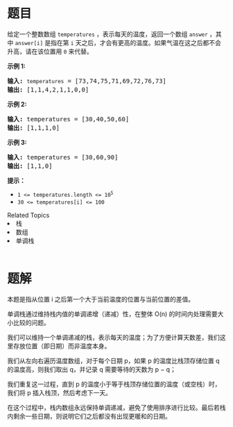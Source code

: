 # 题目

<p>给定一个整数数组 <code>temperatures</code> ，表示每天的温度，返回一个数组 <code>answer</code> ，其中 <code>answer[i]</code>&nbsp;是指在第 <code>i</code> 天之后，<span style="font-size:10.5pt"><span style="font-family:Calibri"><span style="font-size:10.5000pt"><span style="font-family:宋体"><font face="宋体">才会有更高的温度</font></span></span></span></span>。如果气温在这之后都不会升高，请在该位置用 <code>0</code> 来代替。</p>

<p><strong>示例 1:</strong></p>

<pre>
<strong>输入:</strong> <code>temperatures</code> = [73,74,75,71,69,72,76,73]
<strong>输出:</strong> [1,1,4,2,1,1,0,0]
</pre>

<p><strong>示例 2:</strong></p>

<pre>
<strong>输入:</strong> temperatures = [30,40,50,60]
<strong>输出:</strong> [1,1,1,0]
</pre>

<p><strong>示例 3:</strong></p>

<pre>
<strong>输入:</strong> temperatures = [30,60,90]
<strong>输出: </strong>[1,1,0]</pre>

<p><strong>提示：</strong></p>

<ul>
	<li><code>1 &lt;= temperatures.length &lt;= 10<sup>5</sup></code></li>
	<li><code>30 &lt;= temperatures[i] &lt;= 100</code></li>
</ul>
<div><div>Related Topics</div><div><li>栈</li><li>数组</li><li>单调栈</li></div></div><br><div></div>

# 题解

本题是指从位置 i 之后第一个大于当前温度的位置与当前位置的差值。

单调栈通过维持栈内值的单调递增（递减）性，在整体 O(n) 的时间内处理需要大小比较的问题。

我们可以维持一个单调递减的栈，表示每天的温度；为了方便计算天数差，我们这里存放位置（即日期）而非温度本身。

我们从左向右遍历温度数组，对于每个日期 p，如果 p 的温度比栈顶存储位置 q 的温度高，则我们取出 q，并记录 q 需要等待的天数为 p − q；

我们重复这一过程，直到 p 的温度小于等于栈顶存储位置的温度（或空栈）时，我们将 p 插入栈顶，然后考虑下一天。

在这个过程中，栈内数组永远保持单调递减，避免了使用排序进行比较。最后若栈内剩余一些日期，则说明它们之后都没有出现更暖和的日期。

